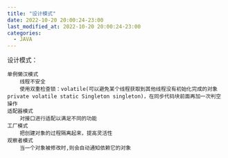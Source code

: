 ```yaml
---
title: "设计模式"
date: 2022-10-20 20:00:24-23:00
last_modified_at: 2022-10-20 20:00:24-23:00
categories:
  - JAVA
---
```


设计模式：

	单例懒汉模式
		线程不安全
		使用双重检查锁：volatile(可以避免某个线程获取到其他线程没有初始化完成的对象 private volatile static Singleton singleton)，在同步代码块前面再加一次判空操作
	适配器模式
		对接口进行适配以满足不同的功能
	工厂模式
		把创建对象的过程隔离起来，提高灵活性
	观察者模式
		当一个对象被修改时,则会自动通知依赖它的对象

